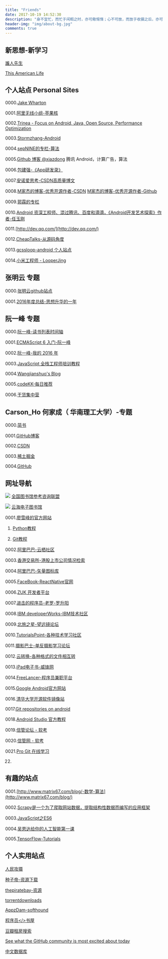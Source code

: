 ```yaml
---
title: "Friends"
date: 2017-10-19 14:52:30
description: "身不宜忙，而忙于闲暇之时，亦可儆惕惰；心不可放，而放于收摄之后，亦可鼓畅天机"
header-img: "img/about-bg.jpg"
comments: true
---
```


## 新思想-新学习

[誰人先生](https://darekasan.weebly.com/326542228320154)

[This American Life](https://life_www.thisamericanlife.org)

## 个人站点 Personal Sites

0000.[Jake Wharton](https://github.com/JakeWharton)

0001.[阿里无线小组-苹果核](http://pingguohe.net/)

0002.[Trinea - Focus on Android, Java, Open Source, Performance Optimization](http://www.trinea.cn/)

0003.[Stormzhang-Android](http://stormzhang.com/posts/)

0004.[sepNINE的专栏-算法](http://blog.csdn.net/sepnine)

0005.[Github 博客 @xiazdong](https://xiazdong.github.io/) 腾讯 Android，计算广告，算法


0006.[包建强-《App研发录》](http://www.cnblogs.com/Jax/p/4656789.html)

0007.[安诺爱思考-CSDN高质量博文](http://blog.csdn.net/a910626)

0008.[M家杰的博客-优秀开源作者-CSDN](http://blog.csdn.net/tyzlmjj)
     [M家杰的博客-优秀开源作者-Github](https://github.com/tyzlmjj/AndroidUI)

0009.[郭霖的专栏](http://blog.csdn.net/guolin_blog)

0010.[Android 资深工程师、混过腾讯、百度和滴滴，《Android开发艺术探索》作者-任玉刚](http://blog.csdn.net/singwhatiwanna/)


0011.[http://dev.qq.com/](http://dev.qq.com/)

0012.[CheapTalks-从源码角度](http://navyblue.top/archives/)

0013.[gcssloop-android 个人站点](http://www.gcssloop.com/info/about/)

0014.[小米工程师 - LooperJing](https://www.jianshu.com/u/ce54e5c21032)

## 张明云 专题

0000.[张明云github站点](http://zmywly8866.github.io/)

0001.[2016年度总结-思想升华的一年](http://zmywly8866.github.io/2016/12/24/the-2016-annual-summary.html)

## 阮一峰 专题

0000.[阮一峰-读书列表时间轴](https://github.com/ruanyf/reading-list)

0001.[ECMAScript 6 入门-阮一峰](http://es6.ruanyifeng.com/#README)

0002.[阮一峰-我的 2016 年](http://www.ruanyifeng.com/blog/2016/12/year_summary.html)

0003.[JavaScript 全栈工程师培训教程](http://www.ruanyifeng.com/blog/2016/11/javascript.html)

0004.[Wangjianshuo's Blog](http://www.wangjianshuo.com/)

0005.[codeKK-每日推荐](http://r.codekk.com/)

0006.[干货集中营](http://gank.io/)

## Carson_Ho 何家成（ 华南理工大学）-专题

0000.[简书](http://www.jianshu.com/u/383970bef0a0)

0001.[GitHub博客](https://carson-ho.github.io/)

0002.[CSDN](http://blog.csdn.net/carson_ho)

0003.[稀土掘金](https://juejin.im/user/58d4d9781b69e6006ba65edc)

0004.[GitHub](https://github.com/Carson-Ho)

## 网址导航

![](http://www.ucdrs.superlib.net/areas/ucdrs/images/logo.jpg)
[全国图书馆参考咨询联盟](http://www.ucdrs.superlib.net/)

![](http://www.pdfbook.cn/wp-content/themes/bookcms0.1/images/logo.png)
[云海电子图书馆](http://www.pdfbook.cn/)


0001.[廖雪峰的官方网站](https://www.liaoxuefeng.com/)

1. [Python教程](https://www.liaoxuefeng.com/wiki/0014316089557264a6b348958f449949df42a6d3a2e542c000)

2. [Git教程](https://www.liaoxuefeng.com/wiki/0013739516305929606dd18361248578c67b8067c8c017b000)


0002.[阿里巴巴-云栖社区](https://yq.aliyun.com/?spm=5176.100238.headermainnav.1.J2B5O3)

0003.[香港交易所-港股上市公司情况检索](http://www.hkexnews.hk/listedco/listconews/advancedsearch/search_active_main_c.aspx)

0004.[阿里巴巴-矢量图标库](http://www.iconfont.cn/)

0005.[FaceBook-ReactNative官网](https://facebook.github.io/react-native/docs/getting-started.html)

0006.[ZUK 开发者平台](http://developer.zuk.com/download)

0007.[进击的程序员-老罗-罗升阳](http://0xcc0xcd.com/p/index.php)


0008.[IBM developerWorks-IBM技术社区](https://www.ibm.com/Search/?q=android&v=18&en=utf&lang=zh&cc=cn&sn=dw&dws=cndw&hpp=20)

0009.[北旅之星-望远镜论坛](http://www.bggd.com/bbs/forum.php)

0010.[TutorialsPoint-各种技术学习社区](http://www.tutorialspoint.com/)

0011.[摄影巴士-单反摄影学习论坛](http://www.fsbus.com/)

0012.[云转换-各种格式的文件相互转](https://cloudconvert.com/)

0013.[iPad电子书-威锋网](http://bbs.feng.com/thread-htm-fid-224.html)


0014.[FreeLancer-程序员兼职平台](https://www.freelancer.com/?t=a&utm_expid=294858-553.v56tHEK5QEmWFNtoUUBcgw.0)

0015.[Google Android官方网站](https://developer.android.google.cn/index.html)

0016.[清华大学开源软件镜像站](https://mirrors.tuna.tsinghua.edu.cn/help/AOSP/)

0017.[Git repositories on android](https://android.googlesource.com/?format=HTML)

0018.[Android Studio 官方教程](https://developer.android.com/studio/intro/index.html)

0019.[信管论坛 - 软考](http://www.cnitpm.com/bbs/Forum.aspx?ForumID=1)


0020.[信管网 - 软考](http://www.cnitpm.com/default.html)

0021.[Pro Git 在线学习](http://iissnan.com/progit/)

0022.

[]()
[]()

## 有趣的站点
0001.[http://www.matrix67.com/blog/-数学-算法](http://www.matrix67.com/blog/)

0002.[Scrapy是一个为了爬取网站数据，提取结构性数据而编写的应用框架](http://scrapy-chs.readthedocs.io/zh_CN/latest/intro/overview.html#)

0003.[JavaScript之ES6](http://www.cnblogs.com/zhou99/p/6246466.html)

0004.[吴恩达给你的人工智能第一课](https://mooc.study.163.com/smartSpec/detail/1001319001.htm/?utm_source=weibo.com&utm_medium=timeline&utm_campaign=deepLearning&utm_content=wnd20170831)

0005.[TensorFlow-Tutorials](https://www.tensorflow.org/tutorials/)

## 个人实用站点

[人民攻摄](http://www.lrfans.com/)

[种子帝-资源下载](www.zhongzidi.com)

[thepiratebay-资源](http://thepiratebay.cd/)

[torrentdownloads](https://www.torrentdownloads.me/)

[AppzDam-softhound](http://softhound.com/)

[程序员</>书屋](https://ebooks.now.sh/)

[豆瓣租房搜索](http://bj.yurixu.com/manage/index.php)

[See what the GitHub community is most excited about today](https://github.com/trending)

[中文数据库](http://www.51xialunwen.com/zhongwenku/)

